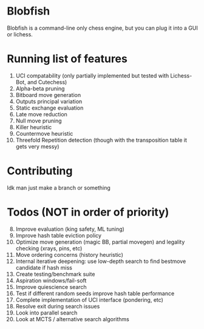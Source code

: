 # Blobfish

Blobfish is a command-line only chess engine, but you can plug it into a GUI or lichess.

# Running list of features
1. UCI compatability (only partially implemented but tested with Lichess-Bot, and Cutechess)
4. Alpha-beta pruning
2. Bitboard move generation
3. Outputs principal variation
6. Static exchange evaluation
4. Late move reduction
5. Null move pruning
6. Killer heuristic
7. Countermove heuristic
7. Threefold Repetition detection (though with the transposition table it gets very messy)

# Contributing

Idk man just make a branch or something

# Todos (NOT in order of priority)
8. Improve evaluation (king safety, ML tuning)
1. Improve hash table eviction policy
1. Optimize move generation (magic BB, partial movegen) and legality checking (xrays, pins, etc) 
7. Move ordering concerns (history heuristic)
10. Internal iterative deepening: use low-depth search to find bestmove candidate if hash miss
3. Create testing/benchmark suite
7. Aspiration windows/fail-soft
4. Improve quiescience search
9. Test if different random seeds improve hash table performance
6. Complete implementation of UCI interface (pondering, etc)
6. Resolve exit during search issues
1. Look into parallel search
9. Look at MCTS / alternative search algorithms
